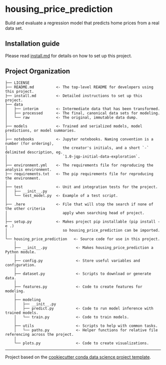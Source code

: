 # housing_price_prediction

Build and evaluate a regression model that predicts home prices from a real data set.
  
## Installation guide

Please read [install.md](install.md) for details on how to set up this project.

## Project Organization

    ├── LICENSE
    ├── README.md          <- The top-level README for developers using this project.
    ├── install.md         <- Detailed instructions to set up this project.
    ├── data
    │   ├── interim        <- Intermediate data that has been transformed.
    │   ├── processed      <- The final, canonical data sets for modeling.
    │   └── raw            <- The original, immutable data dump.
    │
    ├── models             <- Trained and serialized models, model predictions, or model summaries.
    │
    ├── notebooks          <- Jupyter notebooks. Naming convention is a number (for ordering),
    │                         the creator's initials, and a short `-` delimited description, eg.
    │                         `1.0-jqp-initial-data-exploration`.
    │
    ├── environment.yml    <- The requirements file for reproducing the analysis environment.
    ├── requirements.txt   <- The pip requirements file for reproducing the environment.
    │
    ├── test               <- Unit and integration tests for the project.
    │   ├── __init__.py
    │   └── test_model.py  <- Example of a test script.
    │
    ├── .here              <- File that will stop the search if none of the other criteria
    │                         apply when searching head of project.
    │
    ├── setup.py           <- Makes project pip installable (pip install -e .)
    │                         so housing_price_prediction can be imported.
    │
    └── housing_price_prediction   <- Source code for use in this project.
        │
        ├── __init__.py             <- Makes housing_price_prediction a Python module.
        │
        ├── config.py               <- Store useful variables and configuration.
        │
        ├── dataset.py              <- Scripts to download or generate data.
        │
        ├── features.py             <- Code to create features for modeling.
        │
        ├── modeling                
        │   ├── __init__.py 
        │   ├── predict.py          <- Code to run model inference with trained models.
        │   └── train.py            <- Code to train models.
        │
        ├── utils                   <- Scripts to help with common tasks.
        │   └── paths.py            <- Helper functions for relative file referencing across the project.        
        │
        └── plots.py                <- Code to create visualizations.

---
Project based on the [cookiecutter conda data science project template](https://github.com/jvelezmagic/cookiecutter-conda-data-science).